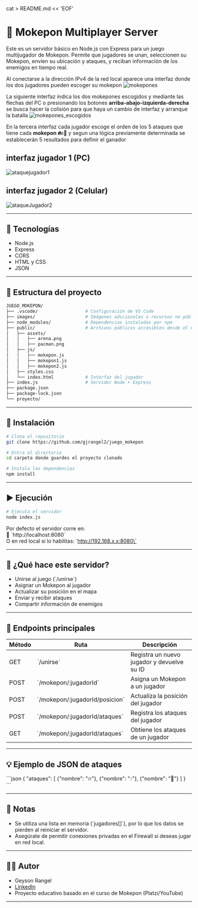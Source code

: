 cat > README.md << 'EOF'
# 🐾 Mokepon Multiplayer Server

Este es un servidor básico en Node.js con Express para un juego multijugador de Mokepon. Permite que jugadores se unan, seleccionen su Mokepon, envíen su ubicación y ataques, y reciban información de los enemigos en tiempo real.

Al conectarse a la dirección IPv4 de la red local aparece una interfaz donde los dos jugadores pueden escoger su mokepon
![mokepones](https://github.com/user-attachments/assets/9414d827-72a7-423a-8514-37b93ce5276e)

La siguiente interfaz indica los dos mokepones escogidos y mediante las flechas del PC o presionando los botones **arriba-abajo-izquierda-derecha** se busca hacer la colisión para que haya un cambio de interfaz y arranque la batalla
![mokepones_escogidos](https://github.com/user-attachments/assets/81057127-e053-4e4b-8bdb-5764e0441693)

En la tercera interfaz cada jugador escoge el orden de los 5 ataques que tiene cada **mokepon 🔥💧🌱** y segun una lógica previamente determinada se establecerán 5 resultados para definir el ganador
## interfaz jugador 1 (PC)

![ataquejugador1](https://github.com/user-attachments/assets/e30f1d7a-0b27-406d-88f5-61f916ff04f1)

## interfaz jugador 2 (Celular)

![ataqueJugador2](https://github.com/user-attachments/assets/530a0b7a-3f0f-4ba5-8098-664f1de7715b)


---

## 🚀 Tecnologías

- Node.js
- Express
- CORS
- HTML y CSS
- JSON

---

## 📂 Estructura del proyecto

```bash
JUEGO_MOKEPON/
├── .vscode/                  # Configuración de VS Code
├── images/                   # Imágenes adicionales o recursos no públicos
├── node_modules/             # Dependencias instaladas por npm
├── public/                   # Archivos públicos accesibles desde el navegador
│   ├── assets/
│   │   ├── arena.png
│   │   ├── pacman.png
│   ├── js/
│   │   ├── mokepon.js
│   │   ├── mokepon1.js
│   │   ├── mokepon2.js
│   ├── styles.css
│   └── index.html            # Interfaz del jugador
├── index.js                  # Servidor Node + Express
├── package.json
├── package-lock.json
└── proyecto/   
```

---

## 🔧 Instalación

```bash
# Clona el repositorio
git clone https://github.com/gjrangel2/juego_mokepon

# Entra al directorio
cd carpeta donde guardes el proyecto clonado

# Instala las dependencias
npm install
```

---

## ▶️ Ejecución

```bash
# Ejecuta el servidor
node index.js
```


Por defecto el servidor corre en:  
📍 \`http://localhost:8080\`  
O en red local si lo habilitas: \`http://192.168.x.x:8080\`

---

## 🧠 ¿Qué hace este servidor?

- Unirse al juego (\`/unirse\`)
- Asignar un Mokepon al jugador
- Actualizar su posición en el mapa
- Enviar y recibir ataques
- Compartir información de enemigos

---

## 🧪 Endpoints principales

| Método | Ruta                          | Descripción                               |
|--------|-------------------------------|-------------------------------------------|
| GET    | \`/unirse\`                     | Registra un nuevo jugador y devuelve su ID |
| POST   | \`/mokepon/:jugadorId\`        | Asigna un Mokepon a un jugador            |
| POST   | \`/mokepon/:jugadorId/posicion\` | Actualiza la posición del jugador         |
| POST   | \`/mokepon/:jugadorId/ataques\`  | Registra los ataques del jugador          |
| GET    | \`/mokepon/:jugadorId/ataques\`  | Obtiene los ataques de un jugador         |

---

## 💡 Ejemplo de JSON de ataques

\`\`\`json
{
  "ataques": [
    {"nombre": "🔥"},
    {"nombre": "💧"},
    {"nombre": "🌱"}
  ]
}
\`\`\`

---

## 📌 Notas

- Se utiliza una lista en memoria (\`jugadores[]\`), por lo que los datos se pierden al reiniciar el servidor.
- Asegúrate de permitir conexiones privadas en el Firewall si deseas jugar en red local.

---

## 👨‍💻 Autor

- Geyson Rangel  
- [LinkedIn](https://www.linkedin.com/in/geyson-jair-rangel-ortega-79a022233/)  
- Proyecto educativo basado en el curso de Mokepon (Platzi/YouTube)

---

